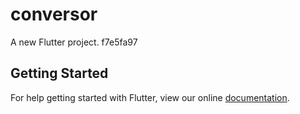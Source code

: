 # conversor

A new Flutter project.
f7e5fa97
## Getting Started

For help getting started with Flutter, view our online
[documentation](https://flutter.io/).
